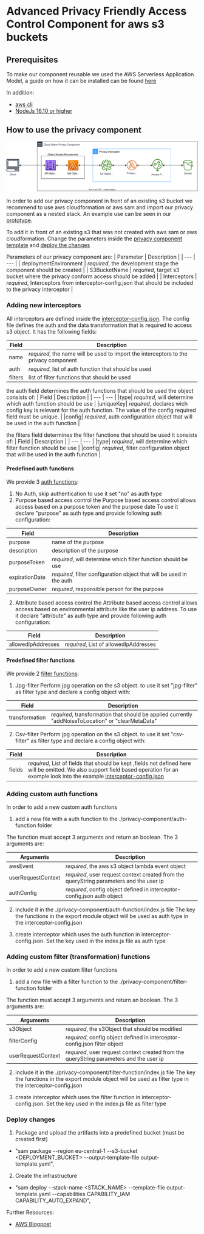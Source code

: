 # Advanced Privacy Friendly Access Control Component for aws s3 buckets

## Prerequisites

To make our component reusable we used the AWS Serverless Application Model, a guide on how it can be installed can be found [here](https://docs.aws.amazon.com/serverless-application-model/latest/developerguide/serverless-sam-cli-install.html)

In addition:
- [aws cli](https://docs.aws.amazon.com/de_de/cli/latest/userguide/getting-started-install.html)
- [NodeJs 16.10 or higher](https://nodejs.org/en/)

## How to use the privacy component
![Privacy component architecture](./diagrams/template.svg)

In order to add our privacy component in front of an existing s3 bucket we recommend to use aws cloudformation or aws sam and import our privacy component as a nested stack. An example use can be seen in our [prototype](./backend/template.yaml).

To add it in front of an existing s3 that was not created with aws sam or aws cloudformation. Change the parameters inside the [privacy component template](./privacy-component/template.yaml) and [deploy the changes](./README.md#deploy-changes)

Parameters of our privacy component are:
| Parameter | Description |
| --- | --- |
| deploymentEnvironment | *required*, the development stage the component should be created |
| S3BucketName | *required*, target s3 bucket where the privacy conform access should be added |
| Interceptors | *required*, Interceptors from interceptor-config.json that should be included to the privacy interceptor |

### Adding new interceptors

All interceptors are defined inside the [interceptor-config.json](./privacy-component/interceptor-config.json).
The config file defines the auth and the data transformation that is required to access s3 object. It has the following fields:

| Field | Description |
| --- | --- |
|name| *required*, the name will be used to import the interceptors to the privacy component|
|auth| *required*, list of auth function that should be used |
|filters| list of filter functions that should be used |

the auth field determines the auth functions that should be used the object consists of:
| Field | Description |
| --- | --- |
|type| *required*, will determine which auth function should be use |
|uniqueKey| *required*, declares wich config key is relevant for the auth function. The value of the config required field must be unique. |
|config| *required*, auth configuration object that will be used in the auth function |

the filters field determines the filter functions that should be used it consists of:
| Field | Description |
| --- | --- |
|type| *required*, will determine which filter function should be use |
|config| *required*, filter configuration object that will be used in the auth function |

#### Predefined auth functions
We provide 3 [auth functions](./privacy-component/auth-functions/index.js):
1. No Auth, skip authentication to use it set "no" as auth type
1. Purpose based access control
the Purpose based access control allows access based on a purpose token and the purpose date
To use it declare "purpose" as auth type and provide following auth configuration:

| Field | Description |
| --- | --- |
| purpose | name of the purpose |
| description | description of the purpose |
|purposeToken| *required*, will determine which filter function should be use |
|expirationDate| *required*, filter configuration object that will be used in the auth |
|purposeOwner| *required*, responsible person for the purpose |


2. Attribute based access control
the Attribute based access control allows access based on environmental attribute like the user ip address.
To use it declare "attribute" as auth type and provide following auth configuration:

| Field | Description |
| --- | --- |
| allowedIpAddresses | *required*, List of allowedIpAddresses |

#### Predefined filter functions
We provide 2 [filter functions](./privacy-component/filter-functions/index.js):

1. Jpg-filter
Perform jpg operation on the s3 object. to use it set "jpg-filter" as filter type and declare a config object with:

| Field | Description |
| --- | --- |
| transformation | *required*, transformation that should be applied currently "addNoiseToLocation" or "clearMetaData"|


2. Csv-filter
Perform jpg operation on the s3 object. to use it set "csv-filter" as filter type and declare a config object with:

| Field | Description |
| --- | --- |
| fields | *required*, List of fields that should be kept ,fields not defined here will be omitted. We also support field based operation for an example look into the example [interceptor-config.json](./privacy-component/interceptor-config.json) |

### Adding custom auth functions

In order to add a new custom auth functions 
1. add a new file with a auth function to the ./privacy-component/auth-function folder 

The function must accept 3 arguments and return an boolean. The 3 arguments are:

| Arguments | Description |
| --- | --- |
| awsEvent | *required*, the aws s3 object lambda event object 
| userRequestContext | *required*, user request context created from the queryString parameters and the user ip
| authConfig | *required*, config object defined in interceptor-config.json auth object

2. include it in the ./privacy-component/auth-function/index.js file
The key the functions in the export module object will be used as auth type in the interceptor-config.json

3. create interceptor which uses the auth function in interceptor-config.json. Set the key used in the index.js file as auth type

### Adding custom filter (transformation) functions
In order to add a new custom filter functions
1. add a new file with a filter function to the ./privacy-component/filter-function folder 

The function must accept 3 arguments and return an boolean. The 3 arguments are:

| Arguments | Description |
| --- | --- |
| s3Object | *required*, the s3Object that should be modified
| filterConfig | *required*, config object defined in interceptor-config.json filter object
| userRequestContext | *required*, user request context created from the queryString parameters and the user ip

2. include it in the ./privacy-component/filter-function/index.js file
The key the functions in the export module object will be used as filter type in the interceptor-config.json

3. create interceptor which uses the filter function in interceptor-config.json. Set the key used in the index.js file as filter type

### Deploy changes

1. Package and upload the artifacts into a predefined bucket (must be created first)
- "sam package --region eu-central-1 --s3-bucket <DEPLOYMENT_BUCKET> --output-template-file output-template.yaml",

2. Create the infrastructure
- "sam deploy --stack-name <STACK_NAME> --template-file output-template.yaml --capabilities CAPABILITY_IAM CAPABILITY_AUTO_EXPAND",


Further Resources:
- [AWS Blogpost](https://aws.amazon.com/de/blogs/storage/managing-access-to-your-amazon-s3-objects-with-a-custom-authorizer/)